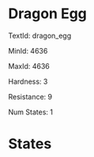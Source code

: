 # Dragon Egg

TextId: dragon_egg

MinId: 4636

MaxId: 4636

Hardness: 3

Resistance: 9


Num States: 1

# States
```

```